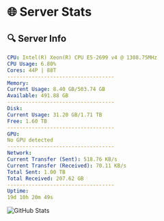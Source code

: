 # 🌐 Server Stats
## 🔍 Server Info
```yaml
CPU: Intel(R) Xeon(R) CPU E5-2699 v4 @ 1308.75MHz
CPU Usage: 6.80%
Cores: 44P | 88T
-----------------------------------
Memory:
Current Usage: 8.40 GB/503.74 GB
Available: 491.88 GB
-----------------------------------
Disk:
Current Usage: 31.20 GB/1.71 TB
Free: 1.60 TB
-----------------------------------
GPU:
No GPU detected
-----------------------------------
Network:
Current Transfer (Sent): 518.76 KB/s
Current Transfer (Received): 70.11 KB/s
Total Sent: 1.00 TB
Total Received: 207.62 GB
-----------------------------------
Uptime:
19d 10h 20m 49s
```
![GitHub Stats](https://img.shields.io/badge/Updated-2025-05-09_03:29:37-blue)